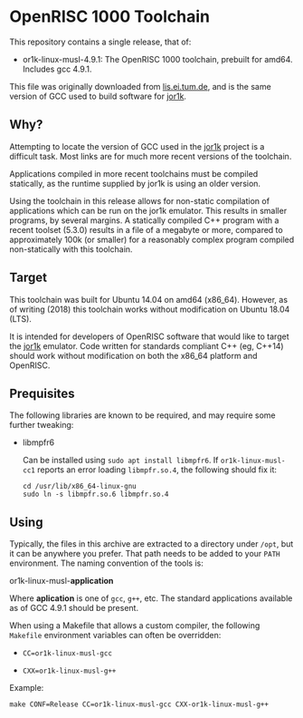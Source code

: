 OpenRISC 1000 Toolchain
=======================

This repository contains a single release, that of:

  * or1k-linux-musl-4.9.1: The OpenRISC 1000 toolchain, prebuilt for amd64. Includes gcc 4.9.1.

This file was originally downloaded from [lis.ei.tum.de](http://lis.ei.tum.de/pub-download/openrisc-builds/or1k-linux-musl/), and is the same version of GCC used to build software for [jor1k](https://github.com/s-macke/jor1k).


Why?
----

Attempting to locate the version of GCC used in the [jor1k](https://github.com/s-macke/jor1k) project is a difficult task. Most links are for much more recent versions of the toolchain.

Applications compiled in more recent toolchains must be compiled statically, as the runtime supplied by jor1k is using an older version.

Using the toolchain in this release allows for non-static compilation of applications which can be run on the jor1k emulator. This results in smaller programs, by several margins. A statically compiled C++ program with a recent toolset (5.3.0) results in a file of a megabyte or more, compared to approximately 100k (or smaller) for a reasonably complex program compiled non-statically with this toolchain.


Target
------

This toolchain was built for Ubuntu 14.04 on amd64 (x86_64). However, as of writing (2018) this toolchain works without modification on Ubuntu 18.04 (LTS).

It is intended for developers of OpenRISC software that would like to target the [jor1k](https://github.com/s-macke/jor1k) emulator. Code written for standards compliant C++ (eg, C++14) should work without modification on both the x86_64 platform and OpenRISC.


Prequisites
-----------

The following libraries are known to be required, and may require some further tweaking:

  * libmpfr6
    
    Can be installed using `sudo apt install libmpfr6`. If `or1k-linux-musl-cc1` reports an error loading `libmpfr.so.4`, the following should fix it:
    
    ```
    cd /usr/lib/x86_64-linux-gnu
    sudo ln -s libmpfr.so.6 libmpfr.so.4
    ```
    
Using
-----

Typically, the files in this archive are extracted to a directory under `/opt`, but it can be anywhere you prefer. That path needs to be added to your `PATH` environment. The naming convention of the tools is:

   or1k-linux-musl-**application**

Where **aplication** is one of `gcc`, `g++`, etc. The standard applications available as of GCC 4.9.1 should be present.

When using a Makefile that allows a custom compiler, the following `Makefile` environment variables can often be overridden:

  * `CC=or1k-linux-musl-gcc`

  * `CXX=or1k-linux-musl-g++`

Example:

```
make CONF=Release CC=or1k-linux-musl-gcc CXX-or1k-linux-musl-g++
```
